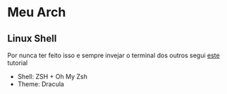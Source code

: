 # Meu Arch

## Linux Shell
  Por nunca ter feito isso e sempre invejar o terminal dos outros segui [este](https://blog.rocketseat.com.br/terminal-com-oh-my-zsh-spaceship-dracula-e-mais/) tutorial
  - Shell: ZSH + Oh My Zsh
  - Theme: Dracula
